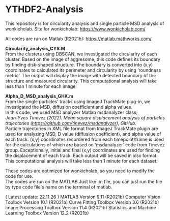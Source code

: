 # YTHDF2-Analysis
This repository is for circularity analysis and single particle MSD analysis of wonkicholab.
Site for wonkicholab: https://www.wonkicholab.com/  

All codes are run on Matlab (R2021b): https://matlab.mathworks.com/

**Circularity_analysis_CYS.M**  
  From the clusters using DBSCAN, we investigated the circularity of each cluster. 
Based on the image of aggresome, this code defines its boundary by finding disk-shaped structure. The boundary is converted into (x,y) coordinates to calculated its perimeter and circularity by using ‘roundness metric’. The output will display the image with detected boundary of the structure and measured circularity. This computational analysis will take less than 1 minute for each image.
    
**Alpha_D_MSD_analysis_GHK.m**  
  From the single particles' tracks using ImageJ TrackMate plug-in, we investigated the MSD, diffusion coefficient and alpha values.  
  In this code, we used MSD analyzer Matlab msdanalyzer class;  
    _Jean-Yves Tinevez (2022). Mean square displacement analysis of particles trajectories (https://github.com/tinevez/msdanalyzer), GitHub._  
Particle trajectories in XML file format from ImageJ TrackMate plugin are used for analyzing MSD, D value (diffusion coefficient), and alpha value of each track. (x,y) coordinates recordered from each timepoint/frame is used for the calculations of which are based on ‘msdanalyzer’ code from Tinevez group. Exceptionally, initial and final (x,y) coordinates are used for finding the displacement of each track. Each output will be saved in xlsx format. This computational analysis will take less than 1 minute for each dataset.

These codes are optimized for wonkicholab, so you need to modify the code for use.  
The codes are run on the MATLAB.Just like .m file, you can just run the file by type code file's name on the terminal of matlab. 

( Latest update: 22.11.26 )
MATLAB                                                Version 9.11        (R2021b)
Computer Vision Toolbox                               Version 10.1        (R2021b)
Curve Fitting Toolbox                                 Version 3.6         (R2021b)
Image Processing Toolbox                              Version 11.4        (R2021b)
Statistics and Machine Learning Toolbox               Version 12.2        (R2021b)
